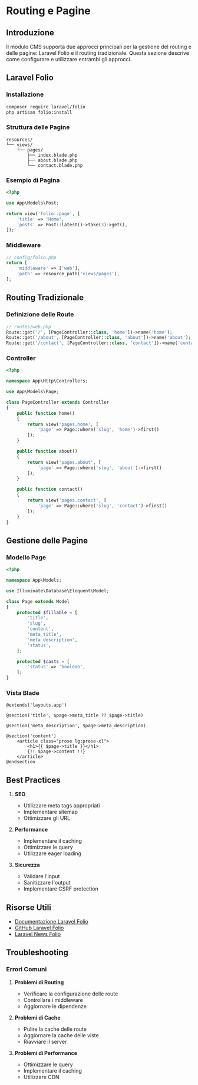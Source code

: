 # Routing e Pagine

## Introduzione

Il modulo CMS supporta due approcci principali per la gestione del routing e delle pagine: Laravel Folio e il routing tradizionale. Questa sezione descrive come configurare e utilizzare entrambi gli approcci.

## Laravel Folio

### Installazione
```bash
composer require laravel/folio
php artisan folio:install
```

### Struttura delle Pagine
```
resources/
└── views/
    └── pages/
        ├── index.blade.php
        ├── about.blade.php
        └── contact.blade.php
```

### Esempio di Pagina
```php
<?php

use App\Models\Post;

return view('folio::page', [
    'title' => 'Home',
    'posts' => Post::latest()->take(3)->get(),
]);
```

### Middleware
```php
// config/folio.php
return [
    'middleware' => ['web'],
    'path' => resource_path('views/pages'),
];
```

## Routing Tradizionale

### Definizione delle Route
```php
// routes/web.php
Route::get('/', [PageController::class, 'home'])->name('home');
Route::get('/about', [PageController::class, 'about'])->name('about');
Route::get('/contact', [PageController::class, 'contact'])->name('contact');
```

### Controller
```php
<?php

namespace App\Http\Controllers;

use App\Models\Page;

class PageController extends Controller
{
    public function home()
    {
        return view('pages.home', [
            'page' => Page::where('slug', 'home')->first()
        ]);
    }

    public function about()
    {
        return view('pages.about', [
            'page' => Page::where('slug', 'about')->first()
        ]);
    }

    public function contact()
    {
        return view('pages.contact', [
            'page' => Page::where('slug', 'contact')->first()
        ]);
    }
}
```

## Gestione delle Pagine

### Modello Page
```php
<?php

namespace App\Models;

use Illuminate\Database\Eloquent\Model;

class Page extends Model
{
    protected $fillable = [
        'title',
        'slug',
        'content',
        'meta_title',
        'meta_description',
        'status',
    ];

    protected $casts = [
        'status' => 'boolean',
    ];
}
```

### Vista Blade
```blade
@extends('layouts.app')

@section('title', $page->meta_title ?? $page->title)

@section('meta_description', $page->meta_description)

@section('content')
    <article class="prose lg:prose-xl">
        <h1>{{ $page->title }}</h1>
        {!! $page->content !!}
    </article>
@endsection
```

## Best Practices

1. **SEO**
   - Utilizzare meta tags appropriati
   - Implementare sitemap
   - Ottimizzare gli URL

2. **Performance**
   - Implementare il caching
   - Ottimizzare le query
   - Utilizzare eager loading

3. **Sicurezza**
   - Validare l'input
   - Sanitizzare l'output
   - Implementare CSRF protection

## Risorse Utili

- [Documentazione Laravel Folio](https://laravel.com/docs/12.x/folio)
- [GitHub Laravel Folio](https://github.com/laravel/folio)
- [Laravel News Folio](https://laravel-news.com/laravel-folio)

## Troubleshooting

### Errori Comuni

1. **Problemi di Routing**
   - Verificare la configurazione delle route
   - Controllare i middleware
   - Aggiornare le dipendenze

2. **Problemi di Cache**
   - Pulire la cache delle route
   - Aggiornare la cache delle viste
   - Riavviare il server

3. **Problemi di Performance**
   - Ottimizzare le query
   - Implementare il caching
   - Utilizzare CDN 
